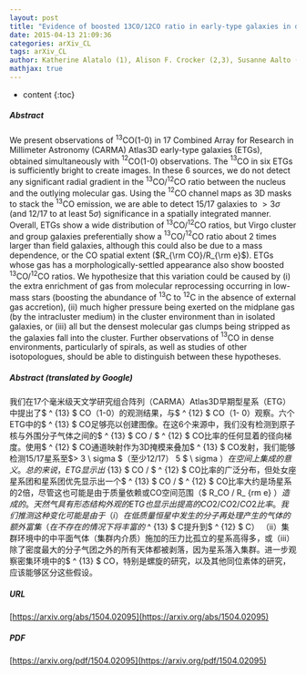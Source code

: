 ```yaml
---
layout: post
title: "Evidence of boosted 13CO/12CO ratio in early-type galaxies in dense environments"
date: 2015-04-13 21:09:36
categories: arXiv_CL
tags: arXiv_CL
author: Katherine Alatalo (1), Alison F. Crocker (2,3), Susanne Aalto (4), Timothy A. Davis (5,6), Kristina Nyland (7), Martin Bureau (8), Pierre-Alain Duc (9), Davor Krajnovic (10), Lisa M. Young (11) ((1) IPAC/Caltech, (2) U. Toledo, (3) Reed, (4) Chalmers, (5) ESO - Garching, (6) Hertfordshire, (7) ASTRON, (8) Oxford, (9) CEA/CNRS, (10) AIP - Potsdam, (11) NMT)
mathjax: true
---
```


* content
{:toc}

##### Abstract
We present observations of $^{13}$CO(1-0) in 17 Combined Array for Research in Millimeter Astronomy (CARMA) Atlas3D early-type galaxies (ETGs), obtained simultaneously with $^{12}$CO(1-0) observations. The $^{13}$CO in six ETGs is sufficiently bright to create images. In these 6 sources, we do not detect any significant radial gradient in the $^{13}$CO/$^{12}$CO ratio between the nucleus and the outlying molecular gas. Using the $^{12}$CO channel maps as 3D masks to stack the $^{13}$CO emission, we are able to detect 15/17 galaxies to $>3\sigma$ (and 12/17 to at least 5$\sigma$) significance in a spatially integrated manner. Overall, ETGs show a wide distribution of $^{13}$CO/$^{12}$CO ratios, but Virgo cluster and group galaxies preferentially show a $^{13}$CO/$^{12}$CO ratio about 2 times larger than field galaxies, although this could also be due to a mass dependence, or the CO spatial extent ($R_{\rm CO}/R_{\rm e}$). ETGs whose gas has a morphologically-settled appearance also show boosted $^{13}$CO/$^{12}$CO ratios. We hypothesize that this variation could be caused by (i) the extra enrichment of gas from molecular reprocessing occurring in low-mass stars (boosting the abundance of $^{13}$C to $^{12}$C in the absence of external gas accretion), (ii) much higher pressure being exerted on the midplane gas (by the intracluster medium) in the cluster environment than in isolated galaxies, or (iii) all but the densest molecular gas clumps being stripped as the galaxies fall into the cluster. Further observations of $^{13}$CO in dense environments, particularly of spirals, as well as studies of other isotopologues, should be able to distinguish between these hypotheses.

##### Abstract (translated by Google)
我们在17个毫米级天文学研究组合阵列（CARMA）Atlas3D早期型星系（ETG）中提出了$ ^ {13} $ CO（1-0）的观测结果，与$ ^ {12} $ CO（1- 0）观察。六个ETG中的$ ^ {13} $ CO足够亮以创建图像。在这6个来源中，我们没有检测到原子核与外围分子气体之间的$ ^ {13} $ CO / $ ^ {12} $ CO比率的任何显着的径向梯度。使用$ ^ {12} $ CO通道映射作为3D掩模来叠加$ ^ {13} $ CO发射，我们能够检测15/17星系至$> 3 \ sigma $（至少12/17） 5 $ \ sigma $）在空间上集成的意义。总的来说，ETG显示出$ {13} $ CO / $ ^ {12} $ CO比率的广泛分布，但处女座星系团和星系团优先显示出一个$ ^ {13} $ CO / $ ^ {12} $ CO比率大约是场星系的2倍，尽管这也可能是由于质量依赖或CO空间范围（$ R_CO / R_ {rm e} $）造成的。天然气具有形态结构外观的ETG也显示出提高的CO 2 / CO 2 / CO 2比率。我们推测这种变化可能是由于（i）在低质量恒星中发生的分子再处理产生的气体的额外富集（在不存在的情况下将丰富的$ ^ {13} $ C提升到$ ^ {12} $ C） （ii）集群环境中的中平面气体（集群内介质）施加的压力比孤立的星系高得多，或（iii）除了密度最大的分子气团之外的所有天体都被剥落，因为星系落入集群。进一步观察密集环境中的$ ^ {13} $ CO，特别是螺旋的研究，以及其他同位素体的研究，应该能够区分这些假设。

##### URL
[https://arxiv.org/abs/1504.02095](https://arxiv.org/abs/1504.02095)

##### PDF
[https://arxiv.org/pdf/1504.02095](https://arxiv.org/pdf/1504.02095)

